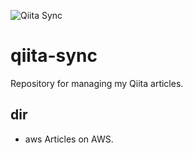 ![Qiita Sync](https://github.com/aoki-h-jp/qiita-sync/actions/workflows/qiita_sync_check.yml/badge.svg)

# qiita-sync
Repository for managing my Qiita articles.

## dir
- aws
Articles on AWS.
